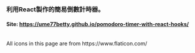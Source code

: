 ### 利用React製作的簡易倒數計時器。
#### Site: https://ume77betty.github.io/pomodoro-timer-with-react-hooks/
<br/>
All icons in this page are from https://www.flaticon.com/
